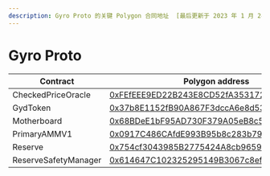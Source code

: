 ```yaml
---
description: Gyro Proto 的关键 Polygon 合同地址  [最后更新于 2023 年 1 月 24 日］
---
```


# Gyro Proto

<table><thead><tr><th width="289">Contract</th><th>Polygon address</th></tr></thead><tbody><tr><td>CheckedPriceOracle</td><td><a href="https://polygonscan.com/address/0xfefeee9ed22b243e8cd52fa353172c3d44ffb434#code">0xFEfEEE9ED22B243E8CD52fA353172C3d44fFB434</a></td></tr><tr><td>GydToken</td><td><a href="https://polygonscan.com/address/0x37b8e1152fb90a867f3dcca6e8d537681b04705e#code">0x37b8E1152fB90A867F3dccA6e8d537681B04705E</a></td></tr><tr><td>Motherboard</td><td><a href="https://polygonscan.com/address/0x68bdee1bf95ad730f379a05eb8c51fb5dfa07748#code">0x68BDeE1bF95AD730F379A05eB8c51fb5dFA07748</a></td></tr><tr><td>PrimaryAMMV1</td><td><a href="https://polygonscan.com/address/0x0917c486cafde993b95b8c283b79fc228cb5b655#code">0x0917C486CAfdE993B95b8c283b79fc228CB5b655</a></td></tr><tr><td>Reserve</td><td><a href="https://polygonscan.com/address/0x754cf3043985b2775424a8cb9659139e9818927f#code">0x754cf3043985B2775424A8cb9659139E9818927F</a></td></tr><tr><td>ReserveSafetyManager</td><td><a href="https://polygonscan.com/address/0x614647c102325295149b3067c8ef2de45908a684#code">0x614647C102325295149B3067c8ef2de45908a684</a></td></tr></tbody></table>

